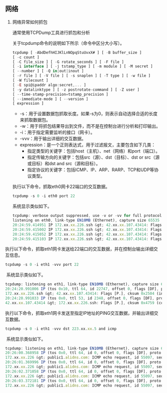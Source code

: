 ## 网络

1. 网络异常如何抓包

   通常使用TCPDump工具进行抓包和分析

   关于tcpdump命令的说明如下所示（命令中区分大小写）。

   ```javascript
   tcpdump [ -AbdDefhHIJKlLnNOpqStuUvxX# ] [ -B buffer_size ] 
   [ -c count ] 
   [ -C file_size ] [ -G rotate_seconds ] [ -F file ] 
   [ -i interface ] [ -j tstamp_type ] [ -m module ] [ -M secret ] 
   [ --number ] [ -Q in|out|inout ] 
   [ -r file ] [ -V file ] [ -s snaplen ] [ -T type ] [ -w file ] 
   [ -W filecount ] 
   [ -E spi@ipaddr algo:secret,... ] 
   [ -y datalinktype ] [ -z postrotate-command ] [ -Z user ] 
   [ --time-stamp-precision=tstamp_precision ] 
   [ --immediate-mode ] [ --version ] 
   [ expression ]
   ```

   - -s：用于设置数据包抓取长度。如果-s为0，则表示自动选择合适的长度来抓取数据包。
   - -w：用于将抓包结果导出到文件，而不是在控制台进行分析和打印输出。
   - -i：用于指定需要监听的接口（网卡）。
   - -vvv：用于输出详细的交互数据。
   - expression：是一个正则表达式，用于过滤报文，主要包含如下几类：
     - 指定类型的关键字：包括host（主机）、net（网络）和port（端口）。
     - 指定传输方向的关键字：包括src（源）、dst（目标）、dst or src（源或目标）和dst and src（源和目标）。
     - 指定协议的关键字：包括ICMP、IP、ARP、RARP、TCP和UDP等协议类型。

   

   执行以下命令，抓取eth0网卡22端口的交互数据。

   ```javascript
   tcpdump -s 0 -i eth0 port 22
   ```

   系统显示类似如下。

   ```javascript
   tcpdump: verbose output suppressed, use -v or -vv for full protocol decode
   listening on eth0, link-type EN10MB (Ethernet), capture size 65535 bytes
   20:24:59.414951 IP 172.xx.xx.226.ssh &gt; 42.xx.xx.107.43414: Flags [P.], seq 442372:442536, ack 53, win 141, length 164
   20:24:59.415002 IP 172.xx.xx.226.ssh &gt; 42.xx.xx.107.43414: Flags [P.], seq 442536:442700, ack 53, win 141, length 164
   20:24:59.415052 IP 172.xx.xx.226.ssh &gt; 42.xx.xx.107.43414: Flags [P.], seq 442700:442864, ack 53, win 141, length 164
   20:24:59.415103 IP 172.xx.xx.226.ssh &gt; 42.xx.xx.107.43414: Flags [P.], seq 442864:443028, ack 53, win 141, length 164
   ```

​		执行以下命令，抓取eth1网卡发送给22端口的交互数据，并在控制台输出详细交互信息。

```javascript
tcpdump -s 0 -i eth1 -vvv port 22
```

​        系统显示类似如下。

```javascript
tcpdump: listening on eth1, link-type EN10MB (Ethernet), capture size 65535 bytes
20:24:20.991006 IP (tos 0x10, ttl 64, id 22747, offset 0, flags [DF], proto TCP (6), length 316)
172.xx.xx.226.ssh &gt; 42.xx.xx.107.43414: Flags [P.], cksum 0x2504 (incorrect -&gt; 0x270d), seq 133624:133900, ack 1, win 141, length 276
20:24:20.991033 IP (tos 0x0, ttl 53, id 2348, offset 0, flags [DF], proto TCP (6), length 92)
42.xx.xx.107.43414 &gt; 172.xx.xx.226.ssh: Flags [P.], cksum 0x4759 (correct), seq 1:53, ack 129036, win 15472, length 52
```

​		执行以下命令，抓取eth1网卡发送至指定IP地址的PING交互数据，并输出详细交互数据。

```javascript
tcpdump -s 0 -i eth1 -vvv dst 223.xx.xx.5 and icmp
```

​		系统显示类似如下。

```javascript
tcpdump: listening on eth1, link-type EN10MB (Ethernet), capture size 65535 bytes
20:26:00.368958 IP (tos 0x0, ttl 64, id 0, offset 0, flags [DF], proto ICMP (1), length 84)
172.xx.xx.226 &gt; public1.alidns.com: ICMP echo request, id 55097, seq 341, length 64
20:26:01.369996 IP (tos 0x0, ttl 64, id 0, offset 0, flags [DF], proto ICMP (1), length 84)
172.xx.xx.226 &gt; public1.alidns.com: ICMP echo request, id 55097, seq 342, length 64
20:26:02.371058 IP (tos 0x0, ttl 64, id 0, offset 0, flags [DF], proto ICMP (1), length 84)
172.xx.xx.226 &gt; public1.alidns.com: ICMP echo request, id 55097, seq 343, length 64
20:26:03.372181 IP (tos 0x0, ttl 64, id 0, offset 0, flags [DF], proto ICMP (1), length 84)
172.xx.xx.226 &gt; public1.alidns.com: ICMP echo request, id 55097, seq 344, length 64
```